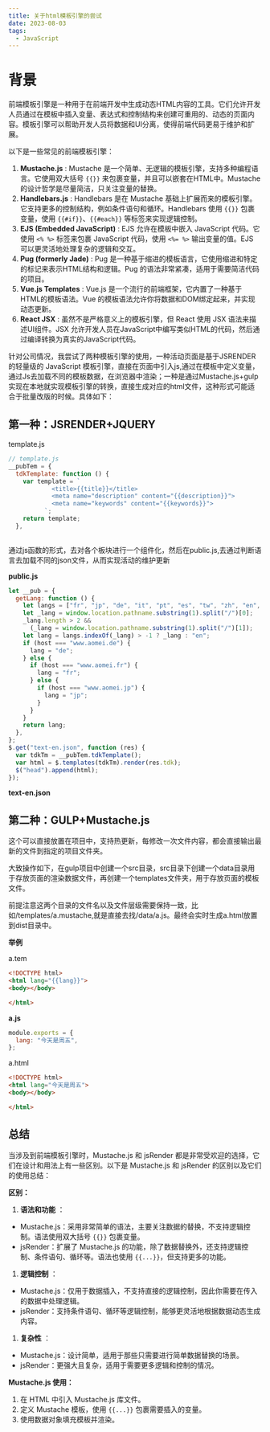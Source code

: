 ```yaml
---
title: 关于html模板引擎的尝试
date: 2023-08-03
tags:
  - JavaScript
---
```

# 背景

前端模板引擎是一种用于在前端开发中生成动态HTML内容的工具。它们允许开发人员通过在模板中插入变量、表达式和控制结构来创建可重用的、动态的页面内容。模板引擎可以帮助开发人员将数据和UI分离，使得前端代码更易于维护和扩展。

以下是一些常见的前端模板引擎：

1. **Mustache.js** : Mustache 是一个简单、无逻辑的模板引擎，支持多种编程语言。它使用双大括号 `{{}}` 来包裹变量，并且可以嵌套在HTML中。Mustache 的设计哲学是尽量简洁，只关注变量的替换。
2. **Handlebars.js** : Handlebars 是在 Mustache 基础上扩展而来的模板引擎。它支持更多的控制结构，例如条件语句和循环。Handlebars 使用 `{{}}` 包裹变量，使用 `{{#if}}`、`{{#each}}` 等标签来实现逻辑控制。
3. **EJS (Embedded JavaScript)** : EJS 允许在模板中嵌入 JavaScript 代码。它使用 `<% %>` 标签来包裹 JavaScript 代码，使用 `<%= %>` 输出变量的值。EJS 可以更灵活地处理复杂的逻辑和交互。
4. **Pug (formerly Jade)** : Pug 是一种基于缩进的模板语言，它使用缩进和特定的标记来表示HTML结构和逻辑。Pug 的语法非常紧凑，适用于需要简洁代码的项目。
5. **Vue.js Templates** : Vue.js 是一个流行的前端框架，它内置了一种基于HTML的模板语法。Vue 的模板语法允许你将数据和DOM绑定起来，并实现动态更新。
6. **React JSX** : 虽然不是严格意义上的模板引擎，但 React 使用 JSX 语法来描述UI组件。JSX 允许开发人员在JavaScript中编写类似HTML的代码，然后通过编译转换为真实的JavaScript代码。

针对公司情况，我尝试了两种模板引擎的使用，一种活动页面是基于JSRENDER的轻量级的 JavaScript 模板引擎，直接在页面中引入js,通过在模板中定义变量，通过Js去加载不同的模板数据，在浏览器中渲染；一种是通过Mustache.js+gulp实现在本地就实现模板引擎的转换，直接生成对应的html文件，这种形式可能适合于批量改版的时候。具体如下：

## 第一种：JSRENDER+JQUERY

template.js

```js
// template.js
__pubTem = {
  tdkTemplate: function () {
    var template = `
            <title>{{title}}</title>
            <meta name="description" content="{{description}}">
            <meta name="keywords" content="{{keywords}}">
          `;
    return template;
  },
 
```

通过js函数的形式，去对各个板块进行一个组件化，然后在public.js,去通过判断语言去加载不同的json文件，从而实现活动的维护更新

**public.js**

```js
let __pub = {
  getLang: function () {
    let langs = ["fr", "jp", "de", "it", "pt", "es", "tw", "zh", "en", "ar"];
    let _lang = window.location.pathname.substring(1).split("/")[0];
    _lang.length > 2 &&
      (_lang = window.location.pathname.substring(1).split("/")[1]);
    let lang = langs.indexOf(_lang) > -1 ? _lang : "en";
    if (host === "www.aomei.de") {
      lang = "de";
    } else {
      if (host === "www.aomei.fr") {
        lang = "fr";
      } else {
        if (host === "www.aomei.jp") {
          lang = "jp";
        }
      }
    }
    return lang;
  },
};
$.get("text-en.json", function (res) {
  var tdkTm = __pubTem.tdkTemplate();
  var html = $.templates(tdkTm).render(res.tdk);
  $("head").append(html);
});

```

**text-en.json**

## 第二种：GULP+Mustache.js

这个可以直接放置在项目中，支持热更新，每修改一次文件内容，都会直接输出最新的文件到指定的项目文件夹。

大致操作如下，在gulp项目中创建一个src目录，src目录下创建一个data目录用于存放页面的渲染数据文件，再创建一个templates文件夹，用于存放页面的模板文件。

前提注意这两个目录的文件名以及文件层级需要保持一致，比如/templates/a.mustache,就是直接去找/data/a.js。最终会实时生成a.html放置到dist目录中。

**举例**

a.tem

```html
<!DOCTYPE html>
<html lang="{{lang}}">
<body></body>

</html>
```

**a.js**

```js
module.exports = {
  lang: "今天是周五",
};

```

a.html

```html
<!DOCTYPE html>
<html lang="今天是周五">
<body></body>

</html>
```

## 总结

当涉及到前端模板引擎时，Mustache.js 和 jsRender 都是非常受欢迎的选择，它们在设计和用法上有一些区别。以下是 Mustache.js 和 jsRender 的区别以及它们的使用总结：

**区别：**

1. **语法和功能** ：

* Mustache.js：采用非常简单的语法，主要关注数据的替换，不支持逻辑控制。语法使用双大括号 `{{}}` 包裹变量。
* jsRender：扩展了 Mustache.js 的功能，除了数据替换外，还支持逻辑控制、条件语句、循环等。语法也使用 `{{...}}`，但支持更多的功能。

1. **逻辑控制** ：

* Mustache.js：仅用于数据插入，不支持直接的逻辑控制，因此你需要在传入的数据中处理逻辑。
* jsRender：支持条件语句、循环等逻辑控制，能够更灵活地根据数据动态生成内容。

1. **复杂性** ：

* Mustache.js：设计简单，适用于那些只需要进行简单数据替换的场景。
* jsRender：更强大且复杂，适用于需要更多逻辑和控制的情况。

**Mustache.js 使用：**

1. 在 HTML 中引入 Mustache.js 库文件。
2. 定义 Mustache 模板，使用 `{{...}}` 包裹需要插入的变量。
3. 使用数据对象填充模板并渲染。
